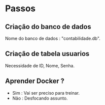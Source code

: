 # Passos

## Criação do banco de dados 

Nome do banco de dados : "contabilidade.db".


## Criação de tabela usuarios 

Necessidade de ID, Nome, Senha.

## Aprender Docker ?
* Sim : Vai ser preciso para treinar.
* Não : Desfocando assunto.